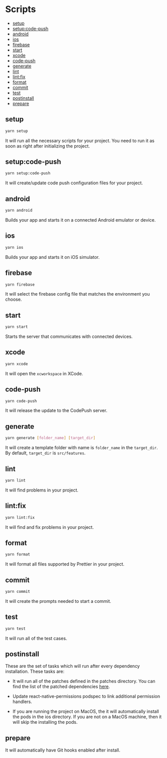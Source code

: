 # Scripts

- [setup](#setup)
- [setup:code-push](#setupcode-push)
- [android](#android)
- [ios](#ios)
- [firebase](#firebase)
- [start](#start)
- [xcode](#xcode)
- [code-push](#code-push)
- [generate](#generate)
- [lint](#lint)
- [lint:fix](#lintfix)
- [format](#format)
- [commit](#commit)
- [test](#test)
- [postinstall](#postinstall)
- [prepare](#prepare)

## setup

```sh
yarn setup
```

It will run all the necessary scripts for your project. You need to run it as soon as right after initializing the project.

## setup:code-push

```sh
yarn setup:code-push
```

It will create/update code push configuration files for your project.

## android

```sh
yarn android
```

Builds your app and starts it on a connected Android emulator or device.

## ios

```sh
yarn ios
```

Builds your app and starts it on iOS simulator.

## firebase

```sh
yarn firebase
```

It will select the firebase config file that matches the environment you choose.

## start

```sh
yarn start
```

Starts the server that communicates with connected devices.

## xcode

```sh
yarn xcode
```

It will open the `xcworkspace` in XCode.

## code-push

```sh
yarn code-push
```

It will release the update to the CodePush server.

## generate

```sh
yarn generate [folder_name] [target_dir]
```

It will create a template folder with name is `folder_name` in the `target_dir`. By default, `target_dir` is `src/features`.

## lint

```sh
yarn lint
```

It will find problems in your project.

## lint:fix

```sh
yarn lint:fix
```

It will find and fix problems in your project.

## format

```sh
yarn format
```

It will format all files supported by Prettier in your project.

## commit

```sh
yarn commit
```

It will create the prompts needed to start a commit.

## test

```sh
yarn test
```

It will run all of the test cases.

## postinstall

These are the set of tasks which will run after every dependency installation. These tasks are:

- It will run all of the patches defined in the patches directory. You can find the list of the patched dependencies [here](../template/patches).

- Update react-native-permissions podspec to link additional permission handlers.

- If you are running the project on MacOS, the it will automatically install the pods in the ios directory. If you are not on a MacOS machine, then it will skip the installing the pods.

## prepare

It will automatically have Git hooks enabled after install.
